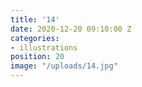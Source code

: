 ```yaml
---
title: '14'
date: 2020-12-20 09:10:00 Z
categories:
- illustrations
position: 20
image: "/uploads/14.jpg"
---
```


